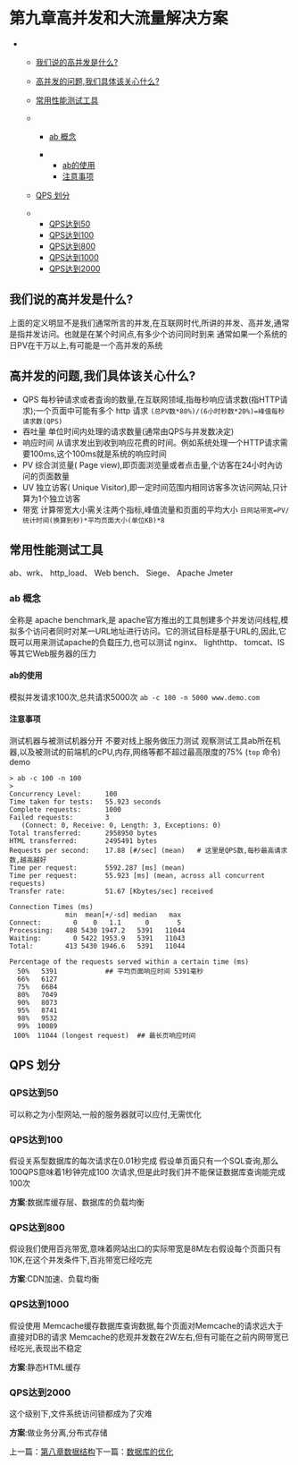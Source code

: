 # 第九章高并发和大流量解决方案

- - [我们说的高并发是什么?](https://www.kancloud.cn/idcpj/php_interview/610396#_2)

  - [高并发的问题,我们具体该关心什么?](https://www.kancloud.cn/idcpj/php_interview/610396#_6)

  - [常用性能测试工具](https://www.kancloud.cn/idcpj/php_interview/610396#_23)

  - - [ab 概念](https://www.kancloud.cn/idcpj/php_interview/610396#ab__26)

    - - [ab的使用](https://www.kancloud.cn/idcpj/php_interview/610396#ab_29)
      - [注意事项](https://www.kancloud.cn/idcpj/php_interview/610396#_32)

  - [QPS 划分](https://www.kancloud.cn/idcpj/php_interview/610396#QPS__70)

  - - [QPS达到50](https://www.kancloud.cn/idcpj/php_interview/610396#QPS50_71)
    - [QPS达到100](https://www.kancloud.cn/idcpj/php_interview/610396#QPS100_74)
    - [QPS达到800](https://www.kancloud.cn/idcpj/php_interview/610396#QPS800_82)
    - [QPS达到1000](https://www.kancloud.cn/idcpj/php_interview/610396#QPS1000_87)
    - [QPS达到2000](https://www.kancloud.cn/idcpj/php_interview/610396#QPS2000_93)

## 我们说的高并发是什么?

上面的定义明显不是我们通常所言的并发,在互联网时代,所讲的并发、高并发,通常是指并发访问。也就是在某个时间点,有多少个访问同时到来
通常如果一个系统的日PV在干万以上,有可能是一个高并发的系统

## 高并发的问题,我们具体该关心什么?

- QPS
  每秒钟请求或者査询的数量,在互联网领域,指毎秒响应请求数(指HTTP请求);一个页面中可能有多个 http 请求
  `(总PV数*80%)/(6小时秒数*20%)=峰值每秒请求数(QPS)`
- 吞吐量
  单位时间内处理的请求数量(通常由QPS与并发数决定)
- 响应时间
  从请求发出到收到响应花费的时间。例如系统处理一个HTTP请求需要100ms,这个100ms就是系统的响应时间
- PV
  综合浏览量( Page view),即页面浏览量或者点击量,个访客在24小时內访问的页面数量
- UV
  独立访客( Unique Visitor),即一定时间范围内相同访客多次访问网站,只计算为1个独立访客
- 带宽
  计算带宽大小需关注两个指标,峰值流量和页面的平均大小
  `日网站带宽=PV/统计时间(换算到秒)*平均页面大小(单位KB)*8`

## 常用性能测试工具

ab、wrk、 http_load、 Web bench、 Siege、 Apache Jmeter

### ab 概念

全称是 apache benchmark,是 apache官方推出的工具刨建多个并发访问线程,模拟多个访问者同时对某一URL地址进行访问。它的测试目标是基于URL的,因此,它既可以用来测试apache的负载压力,也可以测试 nginx、 lighthttp、 tomcat、IS等其它Web服务器的压力

#### ab的使用

模拟并发请求100次,总共请求5000次
`ab -c 100 -n 5000 www.demo.com`

#### 注意事项

测试机器与被测试机器分开
不要对线上服务做压力测试
观察测试工具ab所在机器,以及被测试的前端机的cPU,内存,网络等都不超过最高限度的75% (`top` 命令)
demo

```
> ab -c 100 -n 100
>
Concurrency Level:      100
Time taken for tests:   55.923 seconds
Complete requests:      1000
Failed requests:        3
   (Connect: 0, Receive: 0, Length: 3, Exceptions: 0)
Total transferred:      2958950 bytes
HTML transferred:       2495491 bytes
Requests per second:    17.88 [#/sec] (mean)   # 这里是QPS数,每秒最高请求数,越高越好
Time per request:       5592.287 [ms] (mean)
Time per request:       55.923 [ms] (mean, across all concurrent requests)
Transfer rate:          51.67 [Kbytes/sec] received

Connection Times (ms)
              min  mean[+/-sd] median   max
Connect:        0    0   1.1      0       5
Processing:   408 5430 1947.2   5391   11044
Waiting:        0 5422 1953.9   5391   11043
Total:        413 5430 1946.6   5391   11044

Percentage of the requests served within a certain time (ms)
  50%   5391			## 平均页面响应时间 5391毫秒
  66%   6127
  75%   6684
  80%   7049
  90%   8073
  95%   8741
  98%   9532
  99%  10089
 100%  11044 (longest request)  ## 最长页响应时间
```

## QPS 划分

### QPS达到50

可以称之为小型网站,一般的服务器就可以应付,无需优化

### QPS达到100

假设关系型数据库的每次请求在0.01秒完成
假设单页面只有一个SQL查询,那么100QPS意味着1秒钟完成100
次请求,但是此时我们并不能保证数据库查询能完成100次

**方案**:数据库缓存层、数据库的负载均衡

### QPS达到800

假设我们使用百兆带宽,意味着网站出口的实际带宽是8M左右假设每个页面只有10K,在这个并发条件下,百兆带宽已经吃完

**方案**:CDN加速、负载均衡

### QPS达到1000

假设使用 Memcache缓存数据库查询数据,每个页面对Memcache的请求远大于直接对DB的请求
Memcache的悲观并发数在2W左右,但有可能在之前内网带宽已经吃光,表现出不稳定

**方案**:静态HTML缓存

### QPS达到2000

这个级别下,文件系统访问锁都成为了灾难

**方案**:做业务分离,分布式存储

上一篇：[第八章数据结构](https://www.kancloud.cn/idcpj/php_interview/610395)下一篇：[数据库的优化](https://www.kancloud.cn/idcpj/php_interview/610433)